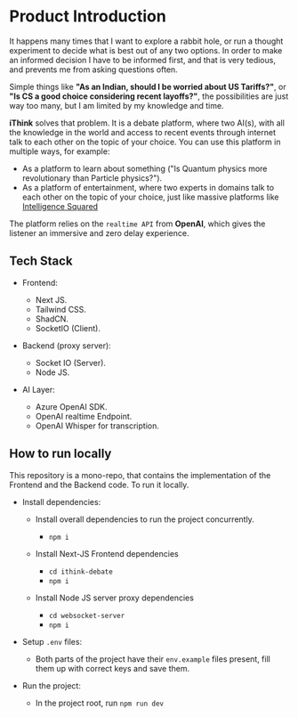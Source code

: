 # Product Introduction

It happens many times that I want to explore a rabbit hole, or run a thought
experiment to decide what is best out of any two options. In order to make an
informed decision I have to be informed first, and that is very tedious, and
prevents me from asking questions often.

Simple things like **"As an Indian, should I be worried about US Tariffs?"**,
or **"Is CS a good choice considering recent layoffs?"**, the possibilities
are just way too many, but I am limited by my knowledge and time.

**iThink** solves that problem. It is a debate platform, where two AI(s), with
all the knowledge in the world and access to recent events through internet
talk to each other on the topic of your choice. You can use this platform
in multiple ways, for example:

- As a platform to learn about something ("Is Quantum physics more revolutionary
  than Particle physics?").
- As a platform of entertainment, where two experts in domains talk to each other
  on the topic of your choice, just like massive platforms like [Intelligence Squared](https://youtube.com/@intelligence-squared?si=6CqpDzvnuOUfvHTX)

The platform relies on the `realtime API` from **OpenAI**, which gives the listener
an immersive and zero delay experience.

## Tech Stack

- Frontend:

  - Next JS.
  - Tailwind CSS.
  - ShadCN.
  - SocketIO (Client).

- Backend (proxy server):

  - Socket IO (Server).
  - Node JS.

- AI Layer:
  - Azure OpenAI SDK.
  - OpenAI realtime Endpoint.
  - OpenAI Whisper for transcription.

## How to run locally

This repository is a mono-repo, that contains the implementation of the Frontend
and the Backend code. To run it locally.

- Install dependencies:

  - Install overall dependencies to run the project concurrently.

    - `npm i`

  - Install Next-JS Frontend dependencies

    - `cd ithink-debate`
    - `npm i`

  - Install Node JS server proxy dependencies
    - `cd websocket-server`
    - `npm i`

- Setup `.env` files:

  - Both parts of the project have their `env.example` files present, fill them
    up with correct keys and save them.

- Run the project:
  - In the project root, run
    `npm run dev`
